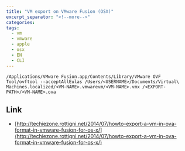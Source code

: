 ```yaml
---
title: "VM export on VMware Fusion (OSX)"
excerpt_separator: "<!--more-->"
categories:
tags:
  - vm
  - vmware
  - apple
  - osx
  - EN
  - CLI
---
```



```
/Applications/VMware Fusion.app/Contents/Library/VMware OVF Tool/ovftool --acceptAllEulas /Users/<USERNAME>/Documents/Virtual\ Machines.localized/<VM-NAME>.vmwarevm/<VM-NAME>.vmx /<EXPORT-PATH>/<VM-NAME>.ova
```

## Link

* [http://techiezone.rottigni.net/2014/07/howto-export-a-vm-in-ova-format-in-vmware-fusion-for-os-x/](http://techiezone.rottigni.net/2014/07/howto-export-a-vm-in-ova-format-in-vmware-fusion-for-os-x/)



